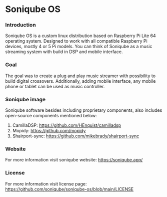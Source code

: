 # Soniqube OS

### Introduction
Soniqube OS is a custom linux distribution based on Raspberry Pi Lite 64 operating system.
Designed to work with all compatible Raspberry Pi devices, mostly 4 or 5 Pi models. 
You can think of Soniqube as a music streaming system with build in DSP and mobile interface.

### Goal
The goal was to create a plug and play music streamer with possibility to build digital crossovers.
Additionally, adding mobile interface, any mobile phone or tablet can be used as music controller.

### Soniqube image
Soniqube software besides including proprietary components, also includes open-source components
mentioned below:

1. CamillaDSP: https://github.com/HEnquist/camilladsp
2. Mopidy: https://github.com/mopidy
3. Shairport-sync: https://github.com/mikebrady/shairport-sync

### Website
For more information visit soniqube website: 
https://soniqube.app/

### License
For more information visit license page: 
https://github.com/soniqube/soniqube-os/blob/main/LICENSE

